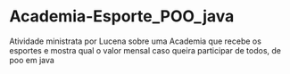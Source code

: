 # Academia-Esporte_POO_java
Atividade ministrata por Lucena sobre uma Academia que recebe os esportes e mostra qual o valor mensal caso queira participar de todos, de poo em java
